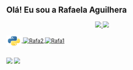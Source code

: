  ## Olá! Eu sou a Rafaela Aguilhera
<div align="center">
  <a href="https://github.com/rafaAguilhera">
  <img height="120em" src="https://github-readme-stats.vercel.app/api?username=rafaAguilhera&show_icons=true&theme=dracula&include_all_commits=true&count_private=true"/>
  <img height="120em" src="https://github-readme-stats.vercel.app/api/top-langs/?username=rafaAguilhera&layout=compact&langs_count=7&theme=dracula"/>
</div>
  
<div style="display: inline_block"><br>
  <img align="center" alt="Rafa3" height="30" width="40" src="https://raw.githubusercontent.com/devicons/devicon/master/icons/python/python-original.svg">
  <img align="center" alt="Rafa2" height="30" width="40" src="https://cdn.jsdelivr.net/gh/devicons/devicon/icons/r/r-original.svg">
  <img align="center" alt="Rafa1" height="30" width="40" src="https://cdn.jsdelivr.net/gh/devicons/devicon/icons/postgresql/postgresql-plain.svg">
  
</div>
  
  ##
 
<div> 
  <a href = "mailto:aguilhera.rafa@gmail.com"><img src="https://img.shields.io/badge/-Gmail-%23333?style=for-the-badge&logo=gmail&logoColor=white" target="_blank"></a>
  <a href="https://www.linkedin.com/in/aguilhera" target="_blank"><img src="https://img.shields.io/badge/-LinkedIn-%230077B5?style=for-the-badge&logo=linkedin&logoColor=white" target="_blank"></a> 
</div>
 
